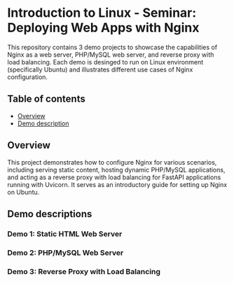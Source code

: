 # Introduction to Linux - Seminar: Deploying Web Apps with Nginx
This repository contains 3 demo projects to showcase the capabilities of Nginx as a web server, PHP/MySQL web server, and reverse proxy with load balancing. Each demo is desinged to run on Linux environment (specifically Ubuntu) and illustrates different use cases of Nginx configuration.
## Table of contents
- [Overview](#overview)
- [Demo description](#demo-descriptions)

## Overview
This project demonstrates how to configure Nginx for various scenarios, including serving static content, hosting dynamic PHP/MySQL applications, and acting as a reverse proxy with load balancing for FastAPI applications running with Uvicorn. It serves as an introductory guide for setting up Nginx on Ubuntu.

## Demo descriptions
### Demo 1: Static HTML Web Server

### Demo 2: PHP/MySQL Web Server

### Demo 3: Reverse Proxy with Load Balancing
